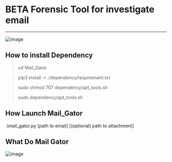 # BETA Forensic Tool for investigate email #
------------------------------------------------------


![image](https://user-images.githubusercontent.com/18190054/77568189-8d381980-6ec8-11ea-9ea2-189c6f19d506.png)

## How to install Dependency
>cd Mail_Gator

>pip3 install -r ./dependency/requirement.txt

>sudo chmod 707 dependency/apt_tools.sh

> sudo dependency/apt_tools.sh


## How Launch Mail_Gator 

.\mail_gator.py [path to email] [(optional) path to attachment]

## What Do Mail Gator

![image](https://user-images.githubusercontent.com/18190054/77568271-ab057e80-6ec8-11ea-9b8c-5c4bec612876.png)
